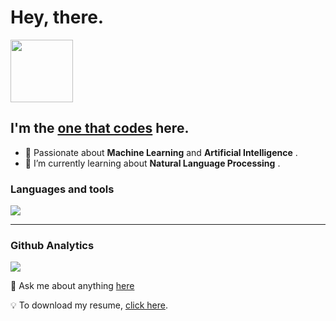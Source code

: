 # Hey, there.
 <img src="https://i.pinimg.com/originals/00/4b/17/004b173f6e3d6843df10114e087f30a8.gif" width="100" height="100" /> 

## I'm the [one that codes](http://linkedin.com/in/ajaykrishnaanandhan) here. 

  - 🎀 Passionate about __Machine Learning__ and __Artificial Intelligence__  .
  - 🌱 I’m currently learning about __Natural Language Processing__ .

### Languages and tools  

<img align="center" src="https://github-readme-stats.vercel.app/api/top-langs/?username=kodosuke&layout=compact&theme=material-palenight" />

---
### Github Analytics

![](https://github-profile-summary-cards.vercel.app/api/cards/profile-details?username=kodosuke&theme=vue)

💬 Ask me about anything [here](https://github.com/kodosuke/kodosuke/issues)

 💡 To download my resume, [click here](https://github.com/kodosuke/kodosuke/files/6901583/Ajay.Krishna.A.pdf).
